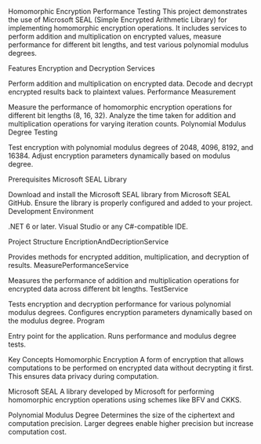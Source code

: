 Homomorphic Encryption Performance Testing
This project demonstrates the use of Microsoft SEAL (Simple Encrypted Arithmetic Library) for implementing homomorphic encryption operations. It includes services to perform addition and multiplication on encrypted values, measure performance for different bit lengths, and test various polynomial modulus degrees.

Features
Encryption and Decryption Services

Perform addition and multiplication on encrypted data.
Decode and decrypt encrypted results back to plaintext values.
Performance Measurement

Measure the performance of homomorphic encryption operations for different bit lengths (8, 16, 32).
Analyze the time taken for addition and multiplication operations for varying iteration counts.
Polynomial Modulus Degree Testing

Test encryption with polynomial modulus degrees of 2048, 4096, 8192, and 16384.
Adjust encryption parameters dynamically based on modulus degree.

Prerequisites
Microsoft SEAL Library

Download and install the Microsoft SEAL library from Microsoft SEAL GitHub.
Ensure the library is properly configured and added to your project.
Development Environment

.NET 6 or later.
Visual Studio or any C#-compatible IDE.

Project Structure
EncriptionAndDecriptionService

Provides methods for encrypted addition, multiplication, and decryption of results.
MeasurePerformanceService

Measures the performance of addition and multiplication operations for encrypted data across different bit lengths.
TestService

Tests encryption and decryption performance for various polynomial modulus degrees.
Configures encryption parameters dynamically based on the modulus degree.
Program

Entry point for the application. Runs performance and modulus degree tests.

Key Concepts
Homomorphic Encryption
A form of encryption that allows computations to be performed on encrypted data without decrypting it first. This ensures data privacy during computation.

Microsoft SEAL
A library developed by Microsoft for performing homomorphic encryption operations using schemes like BFV and CKKS.

Polynomial Modulus Degree
Determines the size of the ciphertext and computation precision. Larger degrees enable higher precision but increase computation cost.
